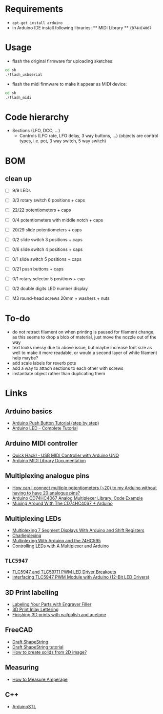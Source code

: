 # Requirements

* `apt-get install arduino`
* in Arduino IDE install following libraries:
** MIDI Library
** `CD74HC4067`


# Usage

* flash the original firmware for uploading sketches:

```bash
cd sh
./flash_usbserial
```

* flash the midi firmware to make it appear as MIDI device:

```bash
cd sh
./flash_midi
```


# Code hierarchy

* Sections (LFO, DCO, ...)
    * Controls (LFO rate, LFO delay, 3 way buttons, ...) (objects are control types, i.e. pot, 3 way switch, 5 way switch)

# BOM

## clean up

* [ ] 9/9 LEDs
* [ ] 3/3 rotary switch 6 positions + caps
* [ ] 22/22 potentiometers + caps
* [ ] 0/4 potentiometers with middle notch + caps
* [ ] 20/29 slide potentiometers + caps
* [ ] 0/2 slide switch 3 positions + caps
* [ ] 0/6 slide switch 4 positions + caps
* [ ] 0/1 slide switch 5 positions + caps
* [ ] 0/21 push buttons + caps
* [ ] 0/1 rotary selector 5 positions + cap
* [ ] 0/2 double digits LED number display
* [ ] M3 round-head screws 20mm + washers + nuts


# To-do

* do not retract filament on when printing is paused for filament change, as this seems to drop a blob of material, just move the nozzle out of the way
* text looks messy due to above issue, but maybe increase font size as well to make it more readable, or would a second layer of white filament help maybe?
* add scale labels for reverb pots
* add a way to attach sections to each other with screws
* instantiate object rather than duplicating them

# Links

## Arduino basics

* [Arduino Push Button Tutorial (step by step)](https://www.youtube.com/watch?v=J_07uwur_MI&t=32s)
* [Arduino LED – Complete Tutorial](https://roboticsbackend.com/arduino-led-complete-tutorial/)

## Arduino MIDI controller

* [Quick Hack! - USB MIDI Controller with Arduino UNO](https://www.youtube.com/watch?v=3haK5QGbi_E)
* [Arduino MIDI Library Documentation](https://fortyseveneffects.github.io/arduino_midi_library/index.html)

## Multiplexing analogue pins

* [How can I connect multiple potentiometers (~20) to my Arduino without having to have 20 analogue pins?](https://electronics.stackexchange.com/questions/659309/how-can-i-connect-multiple-potentiometers-20-to-my-arduino-without-having-to)
* [Arduino CD74HC4067 Analog Multiplexer Library, Code Example](https://deepbluembedded.com/arduino-cd74hc4067-analog-multiplexer-library-code/)
* [Muxing Around With The CD74HC4067 + Arduino](https://adam-meyer.com/arduino/CD74HC4067)

## Multiplexing LEDs

* [Multiplexing 7 Segment Displays With Arduino and Shift Registers](https://www.instructables.com/Multiplexing-7-Segment-displays-with-Arduino-and-S/)
* [Charlieplexing](https://en.wikipedia.org/wiki/Charlieplexing)
* [Multiplexing With Arduino and the 74HC595](https://www.instructables.com/Multiplexing-with-Arduino-and-the-74HC595/)
* [Controlling LEDs with A Multiplexer and Arduino](https://makersportal.com/blog/2019/3/12/controlling-leds-with-multiplexer-and-arduino)

## `TLC5947`

* [TLC5947 and TLC59711 PWM LED Driver Breakouts](https://learn.adafruit.com/tlc5947-tlc59711-pwm-led-driver-breakout/overview)
* [Interfacing TLC5947 PWM Module with Arduino (12-Bit LED Drivers)](https://electropeak.com/learn/interfacing-tlc5947-pwm-module-with-arduino-12-bit-led-drivers/)

## 3D Print labelling

* [Labeling Your Parts with Engraver Filler](https://markforged.com/resources/blog/engraver-filler-labeling)
* [3D Print Inlay Lettering](https://www.youtube.com/watch?v=W2f5lI1R6dg)
* [Finishing 3D prints with nailpolish and acetone](https://www.youtube.com/watch?v=4iX6x2MLhH0)

## FreeCAD

* [Draft ShapeString](https://wiki.freecad.org/Draft_ShapeString)
* [Draft ShapeString tutorial](https://wiki.freecad.org/Draft_ShapeString_tutorial)
* [How to create solids from 2D image?](https://www.xsim.info/articles/FreeCAD/en-US/HowTo/Create-solids-from-2D-image.html)

## Measuring

* [How to Measure Amperage](https://www.wikihow.com/Measure-Amperage)

## C++
* [ArduinoSTL](https://github.com/mike-matera/ArduinoSTL)
